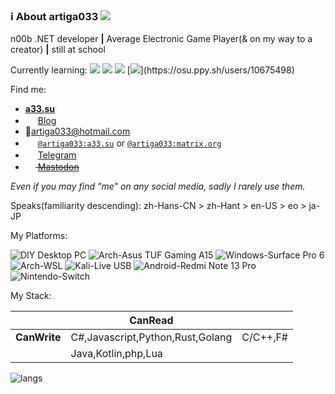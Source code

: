 ### ℹ About artiga033   ![](https://visitor-badge.laobi.icu/badge?page_id=artiga033.artiga033)

n00b .NET developer **|** Average Electronic Game Player(& on my way to a creator) **|** still at school 

Currently learning: ![](https://img.shields.io/badge/-Unity-%23444444?logo=Unity) ![](https://img.shields.io/badge/-blender-%23ffe02b?logo=blender) ![](https://img.shields.io/badge/-Rust-%23f74c00?logo=Rust) [![](https://img.shields.io/badge/-osu!-%23fdfbfc?logo=osu!)](https://osu.ppy.sh/users/10675498)

Find me: 
- [**a33.su**](https://a33.su)
- <img width="16px" height="16px" src="https://blog.artiga.top/favicon.png" /> [Blog](https://blog.artiga.top)<br/>
- 📧[artiga033@hotmail.com](mailto:artiga033@hotmail.com)<br/>
- <img width="16px" height="16px" src="https://matrix.org/assets/favicon.svg" /> [`@artiga033:a33.su`](https://matrix.to/#/@artiga033:a33.su) or [`@artiga033:matrix.org`](https://matrix.to/#/@artiga033:matrix.org)
- <img width="16px" height="16px" src="https://telegram.org/img/favicon-16x16.png" /> [Telegram](https://t.me/artiga033)
- ~~<img width="16px" height="16px" src="https://mastodon.social/favicon.ico" /> <a rel="me" href="https://mastodon.social/@artiga033">Mastodon</a>~~

*Even if you may find "me" on any social media, sadly I rarely use them.*

Speaks(familiarity descending): zh-Hans-CN > zh-Hant > en-US > eo > ja-JP 

My Platforms:

![DIY Desktop PC](https://img.shields.io/static/v1?label=Windows&message=DIY%20Desktop%20PC&color=%23ffffff&labelColor=%230078D6&style=for-the-badge&logo=windows11 "B760M/i5-13490F/Arc A770/32GB DDR5")
![Arch-Asus TUF Gaming A15](https://img.shields.io/static/v1?label=Arch%20Linux&message=ASUS%20TUF%20Gaming%20A15&color=%23DAE9FE&labelColor=%23B0F4FE&style=for-the-badge&logo=archlinux)
![Windows-Surface Pro 6](https://img.shields.io/static/v1?label=Windows&message=Surface%20Pro%206&color=%23444444&labelColor=%230078D6&style=for-the-badge&logo=windows11)
![Arch-WSL](https://img.shields.io/static/v1?label=Arch%20Linux&message=WSL&color=%230078D4&labelColor=%23e3e3e3&logo=archlinux&style=for-the-badge)
![Kali-Live USB](https://img.shields.io/static/v1?label=Kali%20Linux&message=Live%20USB&color=%23c2cad3&labelColor=%23cfd3df&logo=kalilinux&style=for-the-badge)
![Android-Redmi Note 13 Pro](https://img.shields.io/static/v1?label=Android&message=Redmi%20Note%2013%20Pro&color=%2334CC44&labelColor=%23e3e3e3&logo=android&style=for-the-badge)
![Nintendo-Switch](https://img.shields.io/static/v1?label=Nintendo&message=Switch&color=%234460dd&labelColor=%23E60012&logo=nintendoswitch&style=for-the-badge)

My Stack:

|               | CanRead                        |          |
|---------------|--------------------------------|----------|
| **CanWrite**  |C#,Javascript,Python,Rust,Golang|C/C++,F#
|               |Java,Kotlin,php,Lua             |

![langs](https://github-readme-stats.vercel.app/api/top-langs/?username=artiga033&layout=compact&langs_count=10&bg_color=33,4A9E9F,A8E6E6 "languages")
